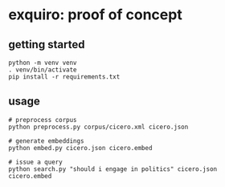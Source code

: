 # exquiro: proof of concept

## getting started

    python -m venv venv
    . venv/bin/activate
    pip install -r requirements.txt

## usage

    # preprocess corpus
    python preprocess.py corpus/cicero.xml cicero.json

    # generate embeddings
    python embed.py cicero.json cicero.embed

    # issue a query
    python search.py "should i engage in politics" cicero.json cicero.embed
